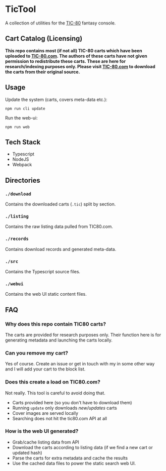 # TicTool
A collection of utilities for the [TIC-80](https://tic80.com) fantasy console. 

## Cart Catalog (Licensing)
**This repo contains most (if not all) TIC-80 carts which have been uploaded to [TIC-80.com](https://tic80.com). The authors of these carts have not given permission to redistribute these carts. These are here for research/indexing purposes only. Please visit [TIC-80.com](https://tic80.com) to download the carts from their original source.** 

## Usage
Update the system (carts, covers meta-data etc.):
```
npm run cli update
```

Run the web-ui:
```
npm run web
```

## Tech Stack
- Typescript
- NodeJS
- Webpack

## Directories
### `./download`
Contains the downloaded carts (`.tic`) split by section.

### `./listing`
Contains the raw listing data pulled from TIC80.com.

### `./records`
Contains download records and generated meta-data. 

### `./src`
Contains the Typescript source files.

### `./webui`
Contains the web UI static content files.

## FAQ
### Why does this repo contain TIC80 carts?
The carts are provided for research purposes only. Their function here is for generating metadata and launching the carts locally. 

### Can you remove my cart?
Yes of course. Create an issue or get in touch with my in some other way and I will add your cart to the block list. 

### Does this create a load on TIC80.com?
Not really. This tool is careful to avoid doing that. 
- Carts provided here (so you don't have to download them)
- Running `update` only downloads *new/updates* carts
- Cover images are served locally
- Searching does not hit the tic80.com API at all

### How is the web UI generated?
- Grab/cache listing data from API
- Download the carts according to listing data (if we find a new cart or updated hash)
- Parse the carts for extra metadata and cache the results
- Use the cached data files to power the static search web UI.